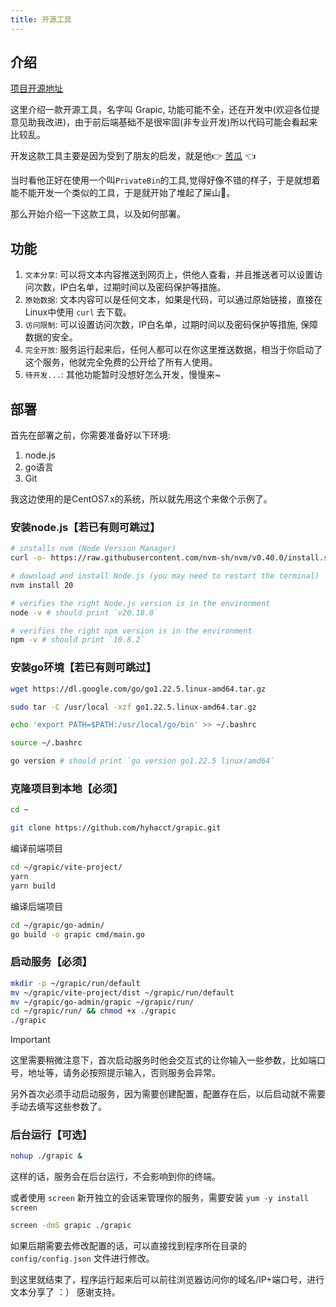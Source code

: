 ```yaml
---
title: 开源工具
---
```


## 介绍

<Badge type="info" text="GitHub" /> [项目开源地址](https://github.com/hyhacct/grapic)

这里介绍一款开源工具，名字叫 Grapic, 功能可能不全，还在开发中(欢迎各位提意见助我改进)，由于前后端基础不是很牢固(非专业开发)所以代码可能会看起来比较乱。

开发这款工具主要是因为受到了朋友的启发，就是他:point_right: [苦瓜](https://www.yuque.com/wangsendi) :point_left:

当时看他正好在使用一个叫`PrivateBin`的工具,觉得好像不错的样子，于是就想着能不能开发一个类似的工具，于是就开始了堆起了屎山:zany_face:。

那么开始介绍一下这款工具，以及如何部署。



## 功能

1. `文本分享`: 可以将文本内容推送到网页上，供他人查看，并且推送者可以设置访问次数，IP白名单，过期时间以及密码保护等措施。
2. `原始数据`: 文本内容可以是任何文本，如果是代码，可以通过原始链接，直接在Linux中使用 `curl` 去下载。
3. `访问限制`: 可以设置访问次数，IP白名单，过期时间以及密码保护等措施, 保障数据的安全。
4. `完全开放`: 服务运行起来后，任何人都可以在你这里推送数据，相当于你启动了这个服务，他就完全免费的公开给了所有人使用。
5. `待开发...`: 其他功能暂时没想好怎么开发，慢慢来~


## 部署

首先在部署之前，你需要准备好以下环境:

1. node.js <Badge type="tip" text="v20.x" />
2. go语言 <Badge type="tip" text="^1.22.x" />
3. Git <Badge type="tip" text="随意" />


我这边使用的是CentOS7.x的系统，所以就先用这个来做个示例了。

### 安装node.js【若已有则可跳过】

```bash
# installs nvm (Node Version Manager)
curl -o- https://raw.githubusercontent.com/nvm-sh/nvm/v0.40.0/install.sh | bash

# download and install Node.js (you may need to restart the terminal)
nvm install 20

# verifies the right Node.js version is in the environment
node -v # should print `v20.18.0`

# verifies the right npm version is in the environment
npm -v # should print `10.8.2`
```

### 安装go环境【若已有则可跳过】

```bash
wget https://dl.google.com/go/go1.22.5.linux-amd64.tar.gz

sudo tar -C /usr/local -xzf go1.22.5.linux-amd64.tar.gz

echo 'export PATH=$PATH:/usr/local/go/bin' >> ~/.bashrc

source ~/.bashrc

go version # should print `go version go1.22.5 linux/amd64`
```


### 克隆项目到本地【必须】

```bash
cd ~

git clone https://github.com/hyhacct/grapic.git
```

编译前端项目

```bash
cd ~/grapic/vite-project/
yarn
yarn build
```

编译后端项目

```bash
cd ~/grapic/go-admin/
go build -o grapic cmd/main.go
```

### 启动服务【必须】

```bash
mkdir -p ~/grapic/run/default
mv ~/grapic/vite-project/dist ~/grapic/run/default
mv ~/grapic/go-admin/grapic ~/grapic/run/
cd ~/grapic/run/ && chmod +x ./grapic
./grapic
```


> [!IMPORTANT]
> 这里需要稍微注意下，首次启动服务时他会交互式的让你输入一些参数，比如端口号，地址等，请务必按照提示输入，否则服务会异常。
>
> 另外首次必须手动启动服务，因为需要创建配置，配置存在后，以后启动就不需要手动去填写这些参数了。


### 后台运行【可选】

```bash
nohup ./grapic &
```

这样的话，服务会在后台运行，不会影响到你的终端。

或者使用 `screen` 新开独立的会话来管理你的服务，需要安装 `yum -y install screen`

```bash
screen -dmS grapic ./grapic
```

如果后期需要去修改配置的话，可以直接找到程序所在目录的 `config/config.json` 文件进行修改。

到这里就结束了，程序运行起来后可以前往浏览器访问你的域名/IP+端口号，进行文本分享了 ：） 感谢支持。